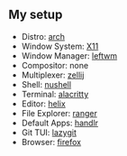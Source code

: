 ## My setup
- Distro: [arch](https://github.com/archlinux)
- Window System: [X11](https://github.com/freedesktop/xorg-libX11)
- Window Manager: [leftwm](https://github.com/leftwm/leftwm)
- Compositor: none
- Multiplexer: [zellij](https://github.com/zellij-org/zellij)
- Shell: [nushell](https://www.nushell.sh/)
- Terminal: [alacritty](https://github.com/alacritty/alacritty)
- Editor: [helix](https://github.com/helix-editor/helix)
- File Explorer: [ranger](https://github.com/ranger/ranger)
- Default Apps: [handlr](https://github.com/chmln/handlr)
- Git TUI: [lazygit](https://github.com/jesseduffield/lazygit)
- Browser: [firefox](https://github.com/mozilla/gecko-dev)
